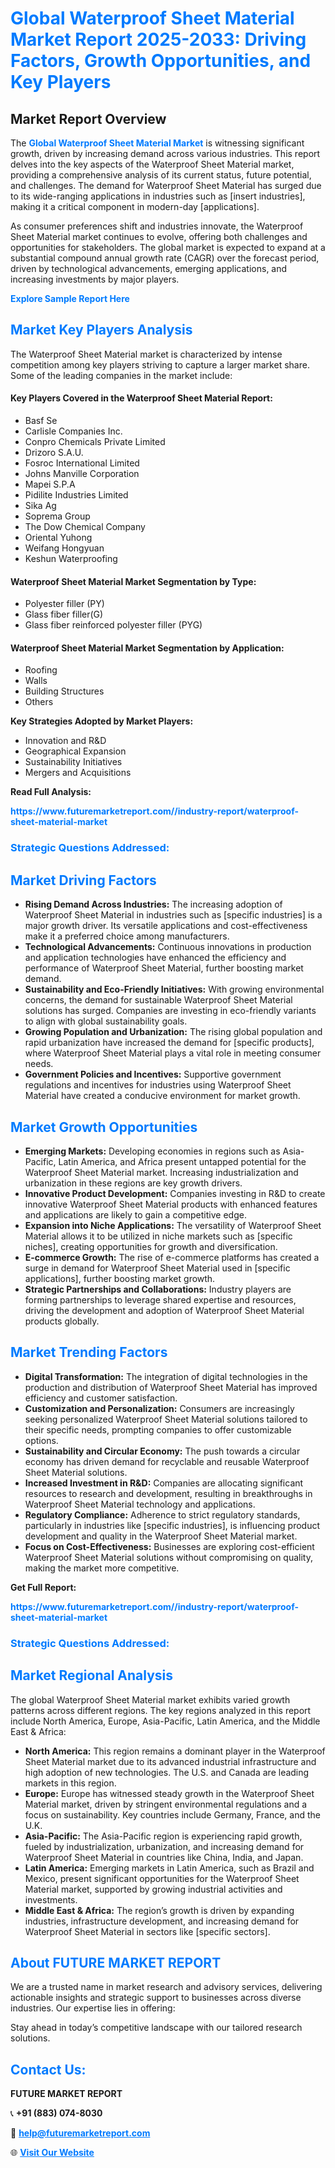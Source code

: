 <h1 style="color: #007BFF;">Global Waterproof Sheet Material Market Report 2025-2033: Driving Factors, Growth Opportunities, and Key Players</h1>

<section id="overview">
<h2>Market Report Overview</h2>
<p>The <a href="https://www.futuremarketreport.com//industry-report/waterproof-sheet-material-market" style="color: #007BFF; text-decoration: none;"><strong>Global Waterproof Sheet Material Market</strong></a> is witnessing significant growth, driven by increasing demand across various industries. This report delves into the key aspects of the Waterproof Sheet Material market, providing a comprehensive analysis of its current status, future potential, and challenges. The demand for Waterproof Sheet Material has surged due to its wide-ranging applications in industries such as [insert industries], making it a critical component in modern-day [applications].</p>
<p>As consumer preferences shift and industries innovate, the Waterproof Sheet Material market continues to evolve, offering both challenges and opportunities for stakeholders. The global market is expected to expand at a substantial compound annual growth rate (CAGR) over the forecast period, driven by technological advancements, emerging applications, and increasing investments by major players.</p>
</section>

<section id="overview">
<p><a href="https://www.futuremarketreport.com//request-sample/reportId=48950" style="color: #007BFF; text-decoration: none;"><strong>Explore Sample Report Here</strong></a></p>
</section>

<section id="key-players">
<h2 style="color: #007BFF;">Market Key Players Analysis</h2>
<p>The Waterproof Sheet Material market is characterized by intense competition among key players striving to capture a larger market share. Some of the leading companies in the market include:</p>
<h4>Key Players Covered in the Waterproof Sheet Material Report:</h4>
<ul><li>Basf Se</li><li>Carlisle Companies Inc.</li><li>Conpro Chemicals Private Limited</li><li>Drizoro S.A.U.</li><li>Fosroc International Limited</li><li>Johns Manville Corporation</li><li>Mapei S.P.A</li><li>Pidilite Industries Limited</li><li>Sika Ag</li><li>Soprema Group</li><li>The Dow Chemical Company</li><li>Oriental Yuhong</li><li>Weifang Hongyuan</li><li>Keshun Waterproofing</li></ul>
<h4>Waterproof Sheet Material Market Segmentation by Type:</h4>
<ul><li>Polyester filler (PY)</li><li>Glass fiber filler(G)</li><li>Glass fiber reinforced polyester filler (PYG)</li></ul>

<h4>Waterproof Sheet Material Market Segmentation by Application:</h4>
<ul><li>Roofing</li><li>Walls</li><li>Building Structures</li><li>Others</li></ul>
<p><strong>Key Strategies Adopted by Market Players:</strong></p>
<ul>
<li>Innovation and R&D</li>
<li>Geographical Expansion</li>
<li>Sustainability Initiatives</li>
<li>Mergers and Acquisitions</li>
</ul>
</section>

<section>
<p><strong>Read Full Analysis: </strong></p><a href="https://www.futuremarketreport.com//industry-report/waterproof-sheet-material-market" style="color: #007BFF; text-decoration: none;"><strong>https://www.futuremarketreport.com//industry-report/waterproof-sheet-material-market</strong></a>
<h3 style="color: #007BFF;">Strategic Questions Addressed:</h3>
</section>

<section id="driving-factors">
<h2 style="color: #007BFF;">Market Driving Factors</h2>
<ul>
<li><strong>Rising Demand Across Industries:</strong> The increasing adoption of Waterproof Sheet Material in industries such as [specific industries] is a major growth driver. Its versatile applications and cost-effectiveness make it a preferred choice among manufacturers.</li>
<li><strong>Technological Advancements:</strong> Continuous innovations in production and application technologies have enhanced the efficiency and performance of Waterproof Sheet Material, further boosting market demand.</li>
<li><strong>Sustainability and Eco-Friendly Initiatives:</strong> With growing environmental concerns, the demand for sustainable Waterproof Sheet Material solutions has surged. Companies are investing in eco-friendly variants to align with global sustainability goals.</li>
<li><strong>Growing Population and Urbanization:</strong> The rising global population and rapid urbanization have increased the demand for [specific products], where Waterproof Sheet Material plays a vital role in meeting consumer needs.</li>
<li><strong>Government Policies and Incentives:</strong> Supportive government regulations and incentives for industries using Waterproof Sheet Material have created a conducive environment for market growth.</li>
</ul>
</section>

<section id="growth-opportunities">
<h2 style="color: #007BFF;">Market Growth Opportunities</h2>
<ul>
<li><strong>Emerging Markets:</strong> Developing economies in regions such as Asia-Pacific, Latin America, and Africa present untapped potential for the Waterproof Sheet Material market. Increasing industrialization and urbanization in these regions are key growth drivers.</li>
<li><strong>Innovative Product Development:</strong> Companies investing in R&D to create innovative Waterproof Sheet Material products with enhanced features and applications are likely to gain a competitive edge.</li>
<li><strong>Expansion into Niche Applications:</strong> The versatility of Waterproof Sheet Material allows it to be utilized in niche markets such as [specific niches], creating opportunities for growth and diversification.</li>
<li><strong>E-commerce Growth:</strong> The rise of e-commerce platforms has created a surge in demand for Waterproof Sheet Material used in [specific applications], further boosting market growth.</li>
<li><strong>Strategic Partnerships and Collaborations:</strong> Industry players are forming partnerships to leverage shared expertise and resources, driving the development and adoption of Waterproof Sheet Material products globally.</li>
</ul>
</section>

<section id="trending-factors">
<h2 style="color: #007BFF;">Market Trending Factors</h2>
<ul>
<li><strong>Digital Transformation:</strong> The integration of digital technologies in the production and distribution of Waterproof Sheet Material has improved efficiency and customer satisfaction.</li>
<li><strong>Customization and Personalization:</strong> Consumers are increasingly seeking personalized Waterproof Sheet Material solutions tailored to their specific needs, prompting companies to offer customizable options.</li>
<li><strong>Sustainability and Circular Economy:</strong> The push towards a circular economy has driven demand for recyclable and reusable Waterproof Sheet Material solutions.</li>
<li><strong>Increased Investment in R&D:</strong> Companies are allocating significant resources to research and development, resulting in breakthroughs in Waterproof Sheet Material technology and applications.</li>
<li><strong>Regulatory Compliance:</strong> Adherence to strict regulatory standards, particularly in industries like [specific industries], is influencing product development and quality in the Waterproof Sheet Material market.</li>
<li><strong>Focus on Cost-Effectiveness:</strong> Businesses are exploring cost-efficient Waterproof Sheet Material solutions without compromising on quality, making the market more competitive.</li>
</ul>
</section>

<section>
<p><strong>Get Full Report: </strong></p><a href="https://www.futuremarketreport.com//industry-report/waterproof-sheet-material-market" style="color: #007BFF; text-decoration: none;"><strong>https://www.futuremarketreport.com//industry-report/waterproof-sheet-material-market</strong></a>
<h3 style="color: #007BFF;">Strategic Questions Addressed:</h3>
</section>


<section id="regional-analysis">
<h2 style="color: #007BFF;">Market Regional Analysis</h2>
<p>The global Waterproof Sheet Material market exhibits varied growth patterns across different regions. The key regions analyzed in this report include North America, Europe, Asia-Pacific, Latin America, and the Middle East & Africa:</p>
<ul>
<li><strong>North America:</strong> This region remains a dominant player in the Waterproof Sheet Material market due to its advanced industrial infrastructure and high adoption of new technologies. The U.S. and Canada are leading markets in this region.</li>
<li><strong>Europe:</strong> Europe has witnessed steady growth in the Waterproof Sheet Material market, driven by stringent environmental regulations and a focus on sustainability. Key countries include Germany, France, and the U.K.</li>
<li><strong>Asia-Pacific:</strong> The Asia-Pacific region is experiencing rapid growth, fueled by industrialization, urbanization, and increasing demand for Waterproof Sheet Material in countries like China, India, and Japan.</li>
<li><strong>Latin America:</strong> Emerging markets in Latin America, such as Brazil and Mexico, present significant opportunities for the Waterproof Sheet Material market, supported by growing industrial activities and investments.</li>
<li><strong>Middle East & Africa:</strong> The region’s growth is driven by expanding industries, infrastructure development, and increasing demand for Waterproof Sheet Material in sectors like [specific sectors].</li>
</ul>
</section>

<footer>
<h2 style="color: #007BFF;">About FUTURE MARKET REPORT</h2>
<p>We are a trusted name in market research and advisory services, delivering actionable insights and strategic support to businesses across diverse industries. Our expertise lies in offering:</p>

<p>Stay ahead in today’s competitive landscape with our tailored research solutions.</p>

<h2 style="color: #007BFF;">Contact Us:</h2>
<p><strong>FUTURE MARKET REPORT</strong></p>
<p>📞 <strong>+91 (883) 074-8030</strong></p>
<p>📧 <strong><a href="mailto:help@futuremarketreport.com" style="color: #007BFF;">help@futuremarketreport.com</a></strong></p>
<p>🌐 <strong><a href="https://www.futuremarketreport.com/" style="color: #007BFF;">Visit Our Website</a></strong></p>
</footer>